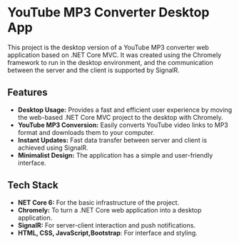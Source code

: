 # YouTube MP3 Converter Desktop App

This project is the desktop version of a YouTube MP3 converter web application based on .NET Core MVC. It was created using the Chromely framework to run in the desktop environment, and the communication between the server and the client is supported by SignalR.

## Features 
- **Desktop Usage:** Provides a fast and efficient user experience by moving the web-based .NET Core MVC project to the desktop with Chromely.
- **YouTube MP3 Conversion:** Easily converts YouTube video links to MP3 format and downloads them to your computer.
- **Instant Updates:** Fast data transfer between server and client is achieved using SignalR.
- **Minimalist Design:** The application has a simple and user-friendly interface.

## Tech Stack 
- **NET Core 6:** For the basic infrastructure of the project.
- **Chromely:** To turn a .NET Core web application into a desktop application.
- **SignalR:** For server-client interaction and push notifications.
- **HTML, CSS, JavaScript,Bootstrap**: For interface and styling.
